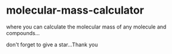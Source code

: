 # molecular-mass-calculator
where you can calculate the molecular mass of any molecule and compounds...


don't forget to give a star...Thank you
